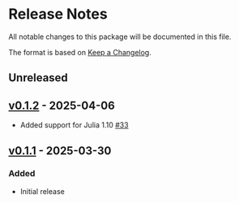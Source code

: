 # Release Notes

All notable changes to this package will be documented in this file.

The format is based on [Keep a Changelog](https://keepachangelog.com/en/1.0.0/).

## Unreleased

## [v0.1.2](https://github.com/JuliaIO/ChunkCodecs.jl/tree/ChunkCodecTests-v0.1.2) - 2025-04-06

- Added support for Julia 1.10 [#33](https://github.com/JuliaIO/ChunkCodecs.jl/pull/33)

## [v0.1.1](https://github.com/JuliaIO/ChunkCodecs.jl/tree/ChunkCodecTests-v0.1.1) - 2025-03-30

### Added

- Initial release
